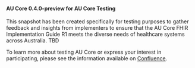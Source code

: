 <div class="stu-note markdown="1">

#### AU Core 0.4.0-preview for AU Core Testing

This snapshot has been created specifically for testing purposes to gather feedback and insights from implementers to ensure that the AU Core FHIR Implementation Guide R1 meets the diverse needs of healthcare systems across Australia. TBD

To learn more about testing AU Core or express your interest in participating, please see the information available on [Confluence](https://confluence.hl7.org/display/HAFWG/AU+Core+FHIR+IG+Testing).

</div><!-- note-to-balloters -->